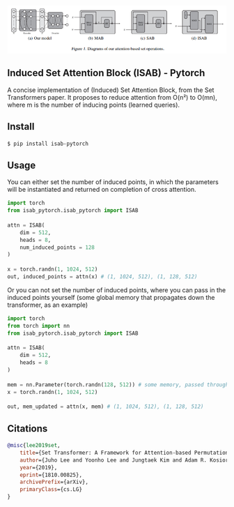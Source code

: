 <img src="./isab.png"></img>

## Induced Set Attention Block (ISAB) - Pytorch

A concise implementation of (Induced) Set Attention Block, from the Set Transformers paper. It proposes to reduce attention from O(n²) to O(mn), where m is the number of inducing points (learned queries).

## Install

```bash
$ pip install isab-pytorch
```

## Usage

You can either set the number of induced points, in which the parameters will be instantiated and returned on completion of cross attention.

```python
import torch
from isab_pytorch.isab_pytorch import ISAB

attn = ISAB(
    dim = 512,
    heads = 8,
    num_induced_points = 128
)

x = torch.randn(1, 1024, 512)
out, induced_points = attn(x) # (1, 1024, 512), (1, 128, 512)
```

Or you can not set the number of induced points, where you can pass in the induced points yourself (some global memory that propagates down the transformer, as an example)

```python
import torch
from torch import nn
from isab_pytorch.isab_pytorch import ISAB

attn = ISAB(
    dim = 512,
    heads = 8
)

mem = nn.Parameter(torch.randn(128, 512)) # some memory, passed through multiple ISABs
x = torch.randn(1, 1024, 512)

out, mem_updated = attn(x, mem) # (1, 1024, 512), (1, 128, 512)
```

## Citations

```bibtex
@misc{lee2019set,
    title={Set Transformer: A Framework for Attention-based Permutation-Invariant Neural Networks}, 
    author={Juho Lee and Yoonho Lee and Jungtaek Kim and Adam R. Kosiorek and Seungjin Choi and Yee Whye Teh},
    year={2019},
    eprint={1810.00825},
    archivePrefix={arXiv},
    primaryClass={cs.LG}
}
```
